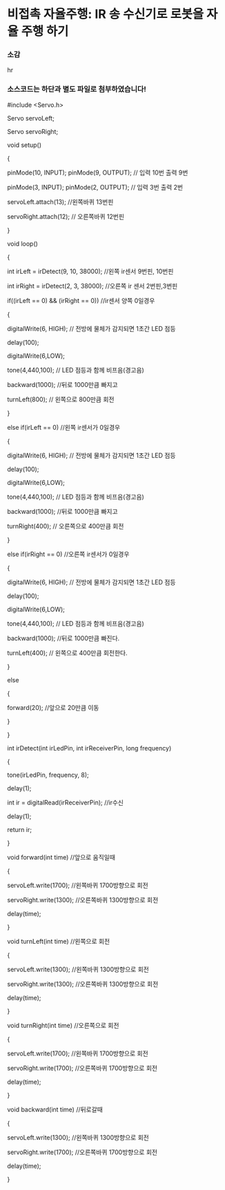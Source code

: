 # 비접촉 자율주행: IR 송 수신기로 로봇을 자율 주행 하기

### 소감


hr

### 소스코드는 하단과 별도 파일로 첨부하였습니다!

#include <Servo.h>

Servo servoLeft;

Servo servoRight;


void setup()

{

pinMode(10, INPUT); pinMode(9, OUTPUT); // 입력 10번 출력 9번

pinMode(3, INPUT); pinMode(2, OUTPUT); // 입력 3번 출력 2번


servoLeft.attach(13); //왼쪽바퀴 13번핀

servoRight.attach(12); // 오른쪽바퀴 12번핀

}

void loop()

{

int irLeft = irDetect(9, 10, 38000); //왼쪽 ir센서 9번핀, 10번핀

int irRight = irDetect(2, 3, 38000); //오른쪽 ir 센서 2번핀,3번핀


if((irLeft == 0) && (irRight == 0)) //ir센서 양쪽 0일경우

{

digitalWrite(6, HIGH); // 전방에 물체가 감지되면 1초간 LED 점등

delay(100);

digitalWrite(6,LOW);

tone(4,440,100); // LED 점등과 함께 비프음(경고음)

backward(1000); //뒤로 1000만큼 빠지고

turnLeft(800); // 왼쪽으로 800만큼 회전

}

else if(irLeft == 0) //왼쪽 ir센서가 0일경우

{

digitalWrite(6, HIGH); // 전방에 물체가 감지되면 1초간 LED 점등

delay(100);

digitalWrite(6,LOW);

tone(4,440,100); // LED 점등과 함께 비프음(경고음)

backward(1000); //뒤로 1000만큼 빠지고

turnRight(400); // 오른쪽으로 400만큼 회전

}

else if(irRight == 0) //오른쪽 ir센서가 0일경우

{

digitalWrite(6, HIGH); // 전방에 물체가 감지되면 1초간 LED 점등

delay(100);

digitalWrite(6,LOW);

tone(4,440,100); // LED 점등과 함께 비프음(경고음)

backward(1000); //뒤로 1000만큼 빠진다.

turnLeft(400); // 왼쪽으로 400만큼 회전한다.

}

else

{

forward(20); //앞으로 20만큼 이동

}

}


int irDetect(int irLedPin, int irReceiverPin, long frequency)

{

tone(irLedPin, frequency, 8);

delay(1);

int ir = digitalRead(irReceiverPin); //ir수신

delay(1);

return ir;

}


void forward(int time) //앞으로 움직일때

{

servoLeft.write(1700); //왼쪽바퀴 1700방향으로 회전

servoRight.write(1300); //오른쪽바퀴 1300방향으로 회전

delay(time);

}


void turnLeft(int time) //왼쪽으로 회전

{

servoLeft.write(1300); //왼쪽바퀴 1300방향으로 회전

servoRight.write(1300); //오른쪽바퀴 1300방향으로 회전

delay(time);

}


void turnRight(int time) //오른쪽으로 회전

{

servoLeft.write(1700); //왼쪽바퀴 1700방향으로 회전

servoRight.write(1700); //오른쪽바퀴 1700방향으로 회전

delay(time);

}


void backward(int time) //뒤로갈때

{

servoLeft.write(1300); //왼쪽바퀴 1300방향으로 회전

servoRight.write(1700); //오른쪽바퀴 1700방향으로 회전

delay(time);

}
